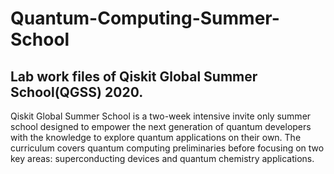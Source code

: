 # Quantum-Computing-Summer-School

## Lab work files of Qiskit Global Summer School(QGSS) 2020.

Qiskit Global Summer School is a two-week intensive invite only summer school designed to empower the next generation of quantum developers with the knowledge to explore quantum applications on their own. The curriculum covers quantum computing preliminaries before focusing on two key areas: superconducting devices and quantum chemistry applications.
